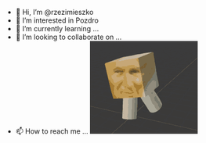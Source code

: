 - 👋 Hi, I’m @rzezimieszko
- 👀 I’m interested in Pozdro
- 🌱 I’m currently learning ...
- 💞️ I’m looking to collaborate on ...
- 📫 How to reach me ...
![Alt Text](żółta-morda-pope.gif)
<!---
rzezimieszko/rzezimieszko is a ✨ special ✨ repository because its `README.md` (this file) appears on your GitHub profile.
You can click the Preview link to take a look at your changes.
--->
